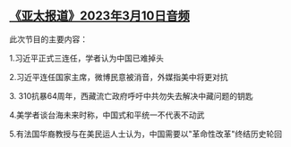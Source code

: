 <!--1678478664000-->
[《亚太报道》2023年3月10日音频](https://www.rfa.org/mandarin/yataibaodao/apr-audio/yp-03102023092300.html)
------

<p>此次节目的主要内容：</p><p>1.习近平正式三连任，学者认为中国已难掉头</p><p>2.习近平连任国家主席，微博民意被消音，外媒指美中将更对抗</p><p>3. 310抗暴64周年，西藏流亡政府呼吁中共勿失去解决中藏问题的钥匙</p><p>4.美学者谈台海未来时称，中国式和平统一不代表不动武</p><p>5.有法国华裔教授与在美民运人士认为，中国需要以"革命性改革"终结历史轮回</p>
